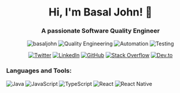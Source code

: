 <h1 align="center">Hi, I'm Basal John! 👋</h1>
<h3 align="center">A passionate Software Quality Engineer</h3>
<p align="center">
  <img src="https://komarev.com/ghpvc/?username=basaljohn&style=flat-square&color=blueviolet" alt="basaljohn" />
  <img src="https://img.shields.io/badge/-Quality%20Engineering-red?style=flat-square" alt="Quality Engineering" />
  <img src="https://img.shields.io/badge/-Automation-blueviolet?style=flat-square" alt="Automation" />
  <img src="https://img.shields.io/badge/-Testing-9cf?style=flat-square" alt="Testing" />
</p>
<p align="center">
  <a href="https://twitter.com/basal_ona" target="_blank"><img src="https://img.shields.io/twitter/follow/basal_ona?style=social" alt="Twitter"></a>
  <a href="https://www.linkedin.com/in/basaljohn/" target="_blank"><img src="https://img.shields.io/badge/-Basal%20John-blue?style=flat-square&logo=Linkedin&logoColor=white&link=https://www.linkedin.com/in/basaljohn/" alt="LinkedIn"></a>
  <a href="https://github.com/basal-john" target="_blank"><img src="https://img.shields.io/github/followers/basaljohn?style=social" alt="GitHub"></a>
  <a href="https://stackoverflow.com/users/10721611/basal-john" target="_blank"><img src="https://img.shields.io/badge/-Stack%20Overflow-FE7A16?style=flat-square&logo=Stack-Overflow&logoColor=white&link=https://stackoverflow.com/users/10721611/basal-john" alt="Stack Overflow"></a>
  <a href="https://dev.to/basaljohn" target="_blank"><img src="https://img.shields.io/badge/-Dev.to-0A0A0A?style=flat-square&logo=dev.to&logoColor=white&link=https://dev.to/basaljohn" alt="Dev.to"></a>
</p>
<h3 align="left">Languages and Tools:</h3>
<p align="left">
  <img src="https://img.shields.io/badge/-Java-007396?style=flat-square&logo=java&logoColor=white" alt="Java"/>
  <img src="https://img.shields.io/badge/-JavaScript-F7DF1E?style=flat-square&logo=javascript&logoColor=black" alt="JavaScript"/>
  <img src="https://img.shields.io/badge/-TypeScript-007ACC?style=flat-square&logo=typescript&logoColor=white" alt="TypeScript"/>
  <img src="https://img.shields.io/badge/-React-61DAFB?style=flat-square&logo=react&logoColor=black" alt="React"/>
  <img src="https://img.shields.io/badge/-React%20Native-0088CC?style=flat-square&logo=react&logoColor=white" alt="React Native"/>
  <img src="https://img.shields.io/badge/-Angular-DD0031?style=flat-square
